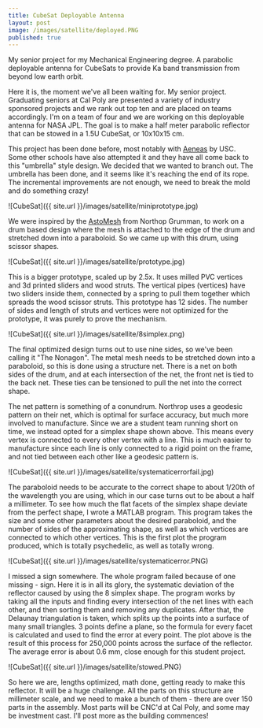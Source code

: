 ```yaml
---
title: CubeSat Deployable Antenna
layout: post
image: /images/satellite/deployed.PNG
published: true
---
```


My senior project for my Mechanical Engineering degree. A parabolic deployable antenna for CubeSats to provide Ka band transmission from beyond low earth orbit.

<!-- more -->

Here it is, the moment we've all been waiting for. My senior project. Graduating seniors at Cal Poly are presented a variety of industry sponsored projects and we rank out top ten and are placed on teams accordingly. I'm on a team of four and we are working on this deployable antenna for NASA JPL. The goal is to make a half meter parabolic reflector that can be stowed in a 1.5U CubeSat, or 10x10x15 cm.

This project has been done before, most notably with [Aeneas](http://www.isi.edu/projects/serc/aeneas) by USC. Some other schools have also attempted it and they have all come back to this "umbrella" style design. We decided that we wanted to branch out. The umbrella has been done, and it seems like it's reaching the end of its rope. The incremental improvements are not enough,  we need to break the mold and do something crazy!

![CubeSat]({{ site.url }}/images/satellite/miniprototype.jpg)

We were inspired by the [AstoMesh](http://www.northropgrumman.com/BusinessVentures/AstroAerospace/Products/Pages/AstroMesh.aspx) from Northop Grumman, to work on a drum based design where the mesh is attached to the edge of the drum and stretched down into a paraboloid. So we came up with this drum, using scissor shapes.

![CubeSat]({{ site.url }}/images/satellite/prototype.jpg)

This is a bigger prototype, scaled up by 2.5x. It uses milled PVC vertices and 3d printed sliders and wood struts. The vertical pipes (vertices) have two sliders inside them, connected by a spring to pull them together which spreads the wood scissor struts. This prototype has 12 sides. The number of sides and length of struts and vertices were not optimized for the prototype, it was purely to prove the mechanism.

![CubeSat]({{ site.url }}/images/satellite/8simplex.png)

The final optimized design turns out to use nine sides, so we've been calling it "The Nonagon". The metal mesh needs to be stretched down into a paraboloid, so this is done using a structure net. There is a net on both sides of the drum, and at each intersection of the net, the front net is tied to the back net. These ties can be tensioned to pull the net into the correct shape.

The net pattern is something of a conundrum. Northrop uses a geodesic pattern on their net, which is optimal for surface accuracy, but much more involved to manufacture. Since we are a student team running short on time, we instead opted for a simplex shape shown above. This means every vertex is connected to every other vertex with a line. This is much easier to manufacture since each line is only connected to a rigid point on the frame, and not tied between each other like a geodesic pattern is.

![CubeSat]({{ site.url }}/images/satellite/systematicerrorfail.jpg)

The paraboloid needs to be accurate to the correct shape to about 1/20th of the wavelength you are using, which in our case turns out to be about a half a millimeter. To see how much the flat facets of the simplex shape deviate from the perfect shape, I wrote a MATLAB program. This program takes the size and some other parameters about the desired paraboloid, and the number of sides of the approximating shape, as well as which vertices are connected to which other vertices. This is the first plot the program produced, which is totally psychedelic, as well as totally wrong.

![CubeSat]({{ site.url }}/images/satellite/systematicerror.PNG)

I missed a sign somewhere. The whole program failed because of one missing - sign. Here it is in all its glory, the systematic deviation of the reflector caused by using the 8 simplex shape. The program works by taking all the inputs and finding every intersection of the net lines with each other, and then sorting them and removing any duplicates. After that, the Delaunay triangulation is taken, which splits up the points into a surface of many small triangles. 3 points define a plane, so the formula for every facet is calculated and used to find the error at every point. The plot above is the result of this process for 250,000 points across the surface of the reflector. The average error is about 0.6 mm, close enough for this student project.

![CubeSat]({{ site.url }}/images/satellite/stowed.PNG)

So here we are, lengths optimized, math done, getting ready to make this reflector. It will be a huge challenge. All the parts on this structure are millimeter scale, and we need to make a bunch of them - there are over 150 parts in the assembly. Most parts will be CNC'd at Cal Poly, and some may be investment cast. I'll post more as the building commences!
